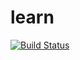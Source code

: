 # learn
[![Build Status](https://travis-ci.org/mpcsdspa/learn.svg?branch=master)](https://travis-ci.org/mpcsdspa/learn)
